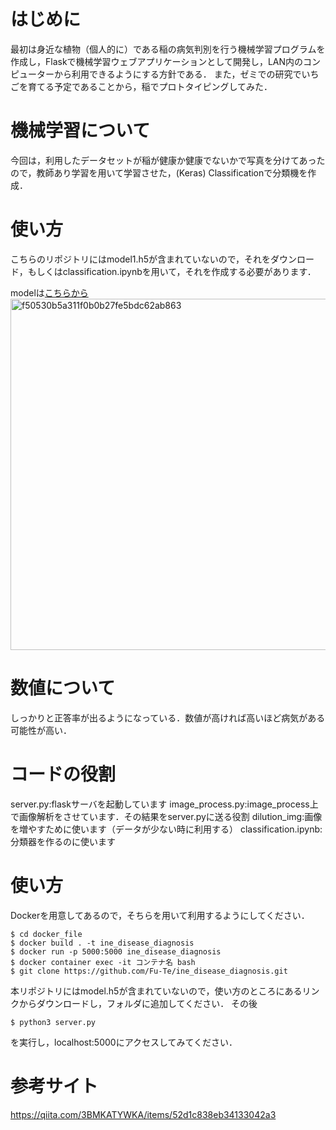 # はじめに
最初は身近な植物（個人的に）である稲の病気判別を行う機械学習プログラムを作成し，Flaskで機械学習ウェブアプリケーションとして開発し，LAN内のコンピューターから利用できるようにする方針である．
また，ゼミでの研究でいちごを育てる予定であることから，稲でプロトタイピングしてみた．
# 機械学習について
今回は，利用したデータセットが稲が健康か健康でないかで写真を分けてあったので，教師あり学習を用いて学習させた，(Keras)
Classificationで分類機を作成．



# 使い方
こちらのリポジトリにはmodel1.h5が含まれていないので，それをダウンロード，もしくはclassification.ipynbを用いて，それを作成する必要があります．

modelは[こちらから](https://drive.google.com/file/d/1NeQAlBGmod3o64BMRRcABiVawiew9kBT/view?usp=sharing)
<img width="562" alt="f50530b5a311f0b0b27fe5bdc62ab863" src="https://user-images.githubusercontent.com/37261985/136337457-df4bfc25-ee4e-4e08-b193-c735a95aacd8.png">



# 数値について
しっかりと正答率が出るようになっている．数値が高ければ高いほど病気がある可能性が高い．

# コードの役割
server.py:flaskサーバを起動しています
image_process.py:image_process上で画像解析をさせています．その結果をserver.pyに送る役割
dilution_img:画像を増やすために使います（データが少ない時に利用する）
classification.ipynb:分類器を作るのに使います

# 使い方
Dockerを用意してあるので，そちらを用いて利用するようにしてください．
```
$ cd docker_file
$ docker build . -t ine_disease_diagnosis
$ docker run -p 5000:5000 ine_disease_diagnosis
$ docker container exec -it コンテナ名 bash
$ git clone https://github.com/Fu-Te/ine_disease_diagnosis.git
```
本リポジトリにはmodel.h5が含まれていないので，使い方のところにあるリンクからダウンロードし，フォルダに追加してください．
その後
```
$ python3 server.py
```
を実行し，localhost:5000にアクセスしてみてください．


# 参考サイト

https://qiita.com/3BMKATYWKA/items/52d1c838eb34133042a3

